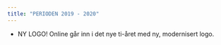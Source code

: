 ```yaml
---
title: "PERIODEN 2019 - 2020"
---
```


- NY LOGO! Online går inn i det nye ti-året med ny, modernisert logo.